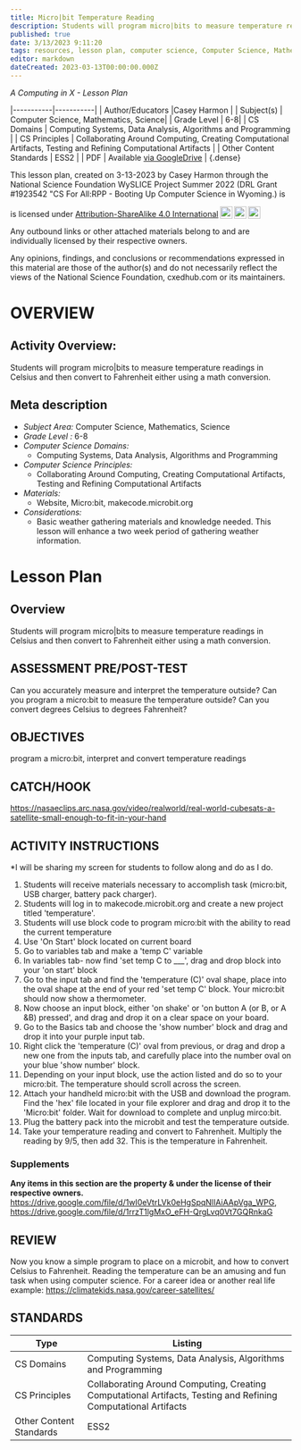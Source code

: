 ```yaml
---
title: Micro|bit Temperature Reading
description: Students will program micro|bits to measure temperature readings in Celsius and then convert to Fahrenheit either using a math conversion.
published: true
date: 3/13/2023 9:11:20
tags: resources, lesson plan, computer science, Computer Science, Mathematics, Science 
editor: markdown
dateCreated: 2023-03-13T00:00:00.000Z
---
```

*A Computing in X - Lesson Plan*

|-----------|-----------|
| Author/Educators |Casey Harmon |
| Subject(s) | Computer Science, Mathematics, Science|
| Grade Level | 6-8|
| CS Domains | Computing Systems, Data Analysis, Algorithms and Programming |
| CS Principles | Collaborating Around Computing, Creating Computational Artifacts, Testing and Refining Computational Artifacts |
| Other Content Standards | ESS2 | 
| PDF | Available [via GoogleDrive]() |
{.dense}






This lesson plan, created on 3-13-2023 by Casey Harmon through the National Science Foundation WySLICE Project Summer 2022 (DRL Grant #1923542 "CS For All:RPP - Booting Up Computer Science in Wyoming.) is  <p xmlns:cc="http://creativecommons.org/ns#" >  is licensed under <a href="http://creativecommons.org/licenses/by-sa/4.0/?ref=chooser-v1" target="_blank" rel="license noopener noreferrer" style="display:inline-block;">Attribution-ShareAlike 4.0 International<img style="height:22px!important;margin-left:3px;vertical-align:text-bottom;" src="https://mirrors.creativecommons.org/presskit/icons/cc.svg?ref=chooser-v1"><img style="height:22px!important;margin-left:3px;vertical-align:text-bottom;" src="https://mirrors.creativecommons.org/presskit/icons/by.svg?ref=chooser-v1"><img style="height:22px!important;margin-left:3px;vertical-align:text-bottom;" src="https://mirrors.creativecommons.org/presskit/icons/sa.svg?ref=chooser-v1"></a></p>


Any outbound links or other attached materials belong to and are individually licensed by their respective owners. 


Any opinions, findings, and conclusions or recommendations expressed in this material are those of the author(s) and do not necessarily reflect the views of the National Science Foundation, cxedhub.com or its maintainers.


# OVERVIEW
## Activity Overview:  
Students will program micro|bits to measure temperature readings in Celsius and then convert to Fahrenheit either using a math conversion.
## Meta description
+ *Subject Area:* Computer Science, Mathematics, Science 
+ *Grade Level :* 6-8 
+ *Computer Science Domains:*
   + Computing Systems, Data Analysis, Algorithms and Programming
+ *Computer Science Principles:*
   + Collaborating Around Computing, Creating Computational Artifacts, Testing and Refining Computational Artifacts
+ *Materials:* 
   + Website, Micro:bit, makecode.microbit.org
+ *Considerations:*
   + Basic weather gathering materials and knowledge needed. This lesson will enhance a two week period of gathering weather information.


# Lesson Plan
## Overview
Students will program micro|bits to measure temperature readings in Celsius and then convert to Fahrenheit either using a math conversion.
## ASSESSMENT PRE/POST-TEST
Can you accurately measure and interpret the temperature outside?
Can you program a micro:bit to measure the temperature outside?
Can you convert degrees Celsius to degrees Fahrenheit?
## OBJECTIVES
program a micro:bit, interpret and convert temperature readings


## CATCH/HOOK
https://nasaeclips.arc.nasa.gov/video/realworld/real-world-cubesats-a-satellite-small-enough-to-fit-in-your-hand


## ACTIVITY INSTRUCTIONS
*I will be sharing my screen for students to follow along and do as I do.


1. Students will receive materials necessary to accomplish task (micro:bit, USB charger, battery pack charger).
2. Students will log in to makecode.microbit.org and create a new project titled 'temperature'.
3. Students will use block code to program micro:bit with the ability to read the current temperature
4. Use 'On Start' block located on current board
5. Go to variables tab and make a 'temp C' variable
6. In variables tab- now find 'set temp C to ___', drag and drop block into your 'on start' block
7. Go to the input tab and find the 'temperature (C)' oval shape, place into the oval shape at the end of your red 'set temp C' block. Your micro:bit should now show a thermometer.
8. Now choose an input block, either 'on shake' or 'on button A (or B, or A &B) pressed', and drag and drop it on a clear space on your board.
9. Go to the Basics tab and choose the 'show number' block and drag and drop it into your purple input tab.
10. Right click the 'temperature (C)' oval from previous, or drag and drop a new one from the inputs tab, and carefully place into the number oval on your blue 'show number' block. 
11. Depending on your input block, use the action listed and do so to your micro:bit. The temperature should scroll across the screen.
12. Attach your handheld micro:bit with the USB and download the program. Find the 'hex' file located in your file explorer and drag and drop it to the 'Micro:bit' folder. Wait for download to complete and unplug mirco:bit.
13. Plug the battery pack into the microbit and test the temperature outside.
14. Take your temperature reading and convert to Fahrenheit. Multiply the reading by 9/5, then add 32. This is the temperature in Fahrenheit.


### Supplements
**Any items in this section are the property & under the license of their respective owners.**
https://drive.google.com/file/d/1wI0eVtrLVk0eHgSpqNlIAiAApVga_WPG, https://drive.google.com/file/d/1rrzT1lgMxO_eFH-QrgLvq0Vt7GQRnkaG




## REVIEW
Now you know a simple program to place on a microbit, and how to convert Celsius to Fahrenheit. Reading the temperature can be an amusing and fun task when using computer science. 
For a career idea or another real life example:  https://climatekids.nasa.gov/career-satellites/
## STANDARDS        
| Type | Listing | 
|-----------|-----------|
| CS Domains  | Computing Systems, Data Analysis, Algorithms and Programming|
| CS Principles   | Collaborating Around Computing, Creating Computational Artifacts, Testing and Refining Computational Artifacts|
| Other Content Standards | ESS2  |